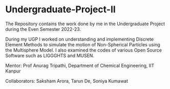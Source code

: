 # Undergraduate-Project-II
The Repository contains the work done by me in the Undergraduate Project during the Even Semester 2022-23.


During my UGP I worked on understanding and implementing Discrete Element Methods to simulate the motion of Non-Spherical Particles using the Multisphere Model. I also examined the codes of various Open Source Software such as LIGGGHTS and MUSEN.


Mentor: Prof Anurag Tripathi, Department of Chemical Engineering, IIT Kanpur

Collaborators: Saksham Arora, Tarun De, Soniya Kumawat

